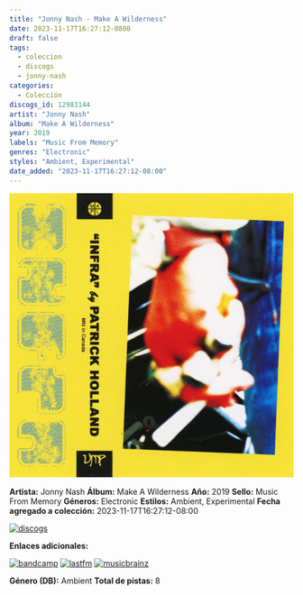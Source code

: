 ```yaml
---
title: "Jonny Nash - Make A Wilderness"
date: 2023-11-17T16:27:12-0800
draft: false
tags:
  - coleccion
  - discogs
  - jonny-nash
categories:
  - Colección
discogs_id: 12983144
artist: "Jonny Nash"
album: "Make A Wilderness"
year: 2019
labels: "Music From Memory"
genres: "Electronic"
styles: "Ambient, Experimental"
date_added: "2023-11-17T16:27:12-08:00"
---
```


![cover](image.jpeg (Jonny Nash - Make A Wilderness))

**Artista:** Jonny Nash
**Álbum:** Make A Wilderness
**Año:** 2019
**Sello:** Music From Memory
**Géneros:** Electronic
**Estilos:** Ambient, Experimental
**Fecha agregado a colección:** 2023-11-17T16:27:12-08:00

[![discogs](../../links/svg/discogs.png (discogs))](https://api.discogs.com/releases/12983144)


**Enlaces adicionales:**

[![bandcamp](../../links/svg/bandcamp.png (bandcamp))](https://jonnynash.bandcamp.com/album/make-a-wilderness)
[![lastfm](../../links/svg/lastfm.png (lastfm))](https://www.last.fm/music/Jonny+Nash/Make+A+Wilderness)
[![musicbrainz](../../links/svg/musicbrainz.png (musicbrainz))](https://musicbrainz.org/release/647d0703-b029-40ed-8745-2e405d0feb57)

**Género (DB):** Ambient
**Total de pistas:** 8
